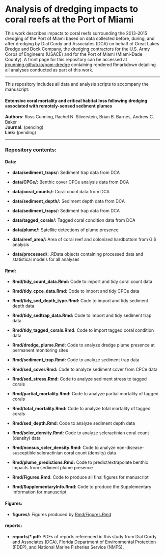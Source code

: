 # Analysis of dredging impacts to coral reefs at the Port of Miami

This work describes impacts to coral reefs surrounding the 2013-2015 dredging of the Port of Miami based on data collected before, during, and after dredging by Dial Cordy and Associates (DCA) on behalf of Great Lakes Dredge and Dock Company, the dredging contractors for the U.S. Army Corps of Engineers (USACE) and for the Port of Miami (Miami-Dade County). A front page for this repository can be accessed at [jrcunning.github.io/pom-dredge](http://jrcunning.github.io/pom-dredge) containing rendered Rmarkdown detailing all analyses conducted as part of this work. 

-----

This repository includes all data and analysis scripts to accompany the manuscript:

#### Extensive coral mortality and critical habitat loss following dredging associated with remotely-sensed sediment plumes
**Authors:** Ross Cunning, Rachel N. Silverstein, Brian B. Barnes, Andrew C. Baker  
**Journal:** (pending)  
**Link:** (pending)  

-----

### Repository contents:
#### Data:
* **data/sediment_traps/:** Sediment trap data from DCA

* **data/CPCe/:** Benthic cover CPCe analysis data from DCA

* **data/coral_counts/:** Coral count data from DCA

* **data/sediment_depth/:** Sediment depth data from DCA

* **data/sediment_traps/:** Sediment trap data from DCA

* **data/tagged_corals/:** Tagged coral condition data from DCA

* **data/plume/:** Satellite detections of plume presence

* **data/reef_area/:** Area of coral reef and colonized hardbottom from GIS analysis

* **data/processed/:** .RData objects containing processed data and statistical models for all analyses

#### Rmd:
* **Rmd/tidy_count_data.Rmd:** Code to import and tidy coral count data

* **Rmd/tidy_cpce_data.Rmd:** Code to import and tidy CPCe data

* **Rmd/tidy_sed_depth_type.Rmd:** Code to import and tidy sediment depth data

* **Rmd/tidy_sedtrap_data.Rmd:** Code to import and tidy sediment trap data

* **Rmd/tidy_tagged_corals.Rmd:** Code to import tagged coral condition data

* **Rmd/dredge_plume.Rmd:** Code to analyze dredge plume presence at permanent monitoring sites

* **Rmd/sediment_trap.Rmd:** Code to analyze sediment trap data

* **Rmd/sed_cover.Rmd:** Code to analyze sediment cover from CPCe data

* **Rmd/sed_stress.Rmd:** Code to analyze sediment stress to tagged corals

* **Rmd/partial_mortality.Rmd:** Code to analyze partial mortality of tagged corals

* **Rmd/total_mortality.Rmd:** Code to analyze total mortality of tagged corals

* **Rmd/sed_depth.Rmd:** Code to analyze sediment depth data

* **Rmd/scler_density.Rmd:** Code to analyze scleractinian coral count (density) data

* **Rmd/nonsus_scler_density.Rmd:** Code to analyze non-disease-susceptible scleractinian coral count (density) data

* **Rmd/plume_predictions.Rmd:** Code to predict/extrapolate benthic impacts from sediment plume presence

* **Rmd/Figures.Rmd:** Code to produce all final figures for manuscript

* **Rmd/SupplementaryInfo.Rmd:** Code to produce the Supplementary Information for manuscript

#### Figures:
* **figures/:** Figures produced by [Rmd/Figures.Rmd](Rmd/Figures.Rmd)

#### reports:
* **reports/\*.pdf:** PDFs of reports referenced in this study from Dial Cordy and Associates (DCA), Florida Department of Environmental Protection (FDEP), and National Marine Fisheries Service (NMFS).
